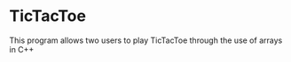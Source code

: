 TicTacToe
=========

This program allows two users to play TicTacToe through the use of arrays in C++
